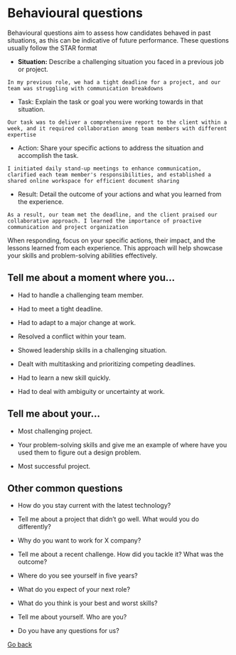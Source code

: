 # Behavioural questions

Behavioural questions aim to assess how candidates behaved in past situations, as this can be indicative of future performance. These questions usually follow the STAR format

- **Situation:** Describe a challenging situation you faced in a previous job or project.

`In my previous role, we had a tight deadline for a project, and our team was struggling with communication breakdowns`

- Task: Explain the task or goal you were working towards in that situation.

`Our task was to deliver a comprehensive report to the client within a week, and it required collaboration among team members with different expertise`

- Action: Share your specific actions to address the situation and accomplish the task.

`I initiated daily stand-up meetings to enhance communication, clarified each team member's responsibilities, and established a shared online workspace for efficient document sharing`

- Result: Detail the outcome of your actions and what you learned from the experience.

`As a result, our team met the deadline, and the client praised our collaborative approach. I learned the importance of proactive communication and project organization`

When responding, focus on your specific actions, their impact, and the lessons learned from each experience. This approach will help showcase your skills and problem-solving abilities effectively.

## Tell me about a moment where you...

- Had to handle a challenging team member.

- Had to meet a tight deadline.

- Had to adapt to a major change at work.

- Resolved a conflict within your team.

- Showed leadership skills in a challenging situation.

- Dealt with multitasking and prioritizing competing deadlines.

- Had to learn a new skill quickly.

- Had to deal with ambiguity or uncertainty at work.

## Tell me about your...

- Most challenging project.

- Your problem-solving skills and give me an example of where have you used them to figure out a design problem.

- Most successful project.

## Other common questions

- How do you stay current with the latest technology?

- Tell me about a project that didn’t go well. What would you do differently?

- Why do you want to work for X company?

- Tell me about a recent challenge. How did you tackle it? What was the outcome?

- Where do you see yourself in five years?

- What do you expect of your next role?

- What do you think is your best and worst skills?

- Tell me about yourself. Who are you?

- Do you have any questions for us?

[Go back](https://github.com/guillermo-segura/tech-interview-questions)
